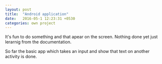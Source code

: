 ```yaml
---
layout: post
title:  "Android application"
date:   2016-05-1 12:23:31 +0530
categories: own project
---
```


It's fun to do something and that apear on the screen. Nothing done yet just lerarnig from the documentation.

So far the basic app which takes an input and show that text on another activity is done.